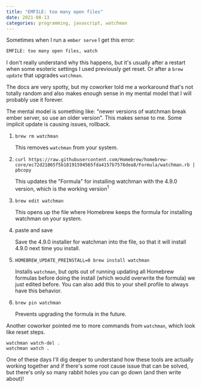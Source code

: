 ```yaml
---
title: "EMFILE: too many open files"
date: 2021-08-13
categories: programming, javascript, watchman
---
```


Sometimes when I run a `ember serve` I get this error:

```bash
EMFILE: too many open files, watch
```

I don't really understand why this happens, but it's usually after a restart
when some esoteric settings I used previously get reset. Or after a `brew update`
that upgrades `watchman`.

The docs are very spotty, but my coworker told me a workaround that's not totally
random and also makes enough sense in my mental model that I will probably use it
forever.

The mental model is something like: "newer versions of watchman break ember server,
so use an older version". This makes sense to me. Some implicit update is causing
issues, rollback.

1. `brew rm watchman`

    This removes `watchman` from your system.

1. `curl https://raw.githubusercontent.com/Homebrew/homebrew-core/ec72d21865f5b18191594565fda4157b7576dea8/Formula/watchman.rb | pbcopy`

    This updates the "Formula" for installing watchman with the 4.9.0 version, which
    is the working version<sup>1</sup>

1. `brew edit watchman`

    This opens up the file where Homebrew keeps the formula for installing watchman
    on your system.

1. paste and save

    Save the 4.9.0 installer for watchman into the file, so that it will
    install 4.9.0 next time you install.

1. `HOMEBREW_UPDATE_PREINSTALL=0 brew install watchman`

    Installs `watchman`, but opts out of running updating all Homebrew
    formulas before doing the install (which would overwrite the formula)
    we just edited before. You can also add this to your shell profile
    to always have this behavior.

1. `brew pin watchman`

    Prevents upgrading the formula in the future.

Another coworker pointed me to more commands from `watchman`, which look like reset
steps.

```
watchman watch-del .
watchman watch .
```

One of these days I'll dig deeper to understand how these tools are actually working
together and if there's some root cause issue that can be solved, but there's only
so many rabbit holes you can go down (and then write about)!

